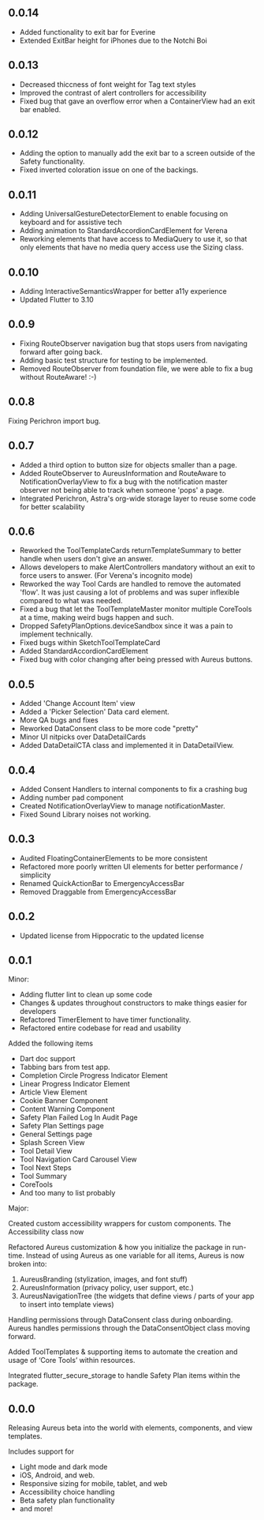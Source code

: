 ## 0.0.14
- Added functionality to exit bar for Everine
- Extended ExitBar height for iPhones due to the Notchi Boi


## 0.0.13
- Decreased thiccness of font weight for Tag text styles 
- Improved the contrast of alert controllers for accessibility
- Fixed bug that gave an overflow error when a ContainerView had an exit bar enabled.

## 0.0.12
- Adding the option to manually add the exit bar to a screen outside of the Safety functionality. 
- Fixed inverted coloration issue on one of the backings.

## 0.0.11
- Adding UniversalGestureDetectorElement to enable focusing on keyboard and for assistive tech 
- Adding animation to StandardAccordionCardElement for Verena
- Reworking elements that have access to MediaQuery to use it, so that only elements that have no media query access use the Sizing class. 

## 0.0.10
- Adding InteractiveSemanticsWrapper for better a11y experience
- Updated Flutter to 3.10

## 0.0.9
- Fixing RouteObserver navigation bug that stops 
users from navigating forward after going back.
- Adding basic test structure for testing to be implemented. 
- Removed RouteObserver from foundation file, we were able to fix a bug without RouteAware! :-)

## 0.0.8
Fixing Perichron import bug.

## 0.0.7
- Added a third option to button size for objects smaller than a page.
- Added RouteObserver to AureusInformation and RouteAware to NotificationOverlayView to fix a bug with the notification master observer not being able to track when someone 'pops' a page. 
- Integrated Perichron, Astra's org-wide storage layer to reuse some code for better 
scalability

## 0.0.6
- Reworked the ToolTemplateCards returnTemplateSummary to better handle when 
users don't give an answer. 
- Allows developers to make AlertControllers mandatory without an exit to force 
users to answer. (For Verena's incognito mode)
- Reworked the way Tool Cards are handled to remove the automated 'flow'. It was 
just causing a lot of problems and was super inflexible compared to what was needed. 
- Fixed a bug that let the ToolTemplateMaster monitor multiple CoreTools at a time, 
making weird bugs happen and such. 
- Dropped SafetyPlanOptions.deviceSandbox since it was a pain to implement technically. 
- Fixed bugs within SketchToolTemplateCard
- Added StandardAccordionCardElement
- Fixed bug with color changing after being pressed with Aureus buttons.

## 0.0.5
- Added 'Change Account Item' view
- Added a 'Picker Selection' Data card element.  
- More QA bugs and fixes 
- Reworked DataConsent class to be more code "pretty"
- Minor UI nitpicks over DataDetailCards
- Added DataDetailCTA class and implemented it in DataDetailView.

## 0.0.4
- Added Consent Handlers to internal components to fix a crashing bug
- Adding number pad component
- Created NotificationOverlayView to manage notificationMaster.
- Fixed Sound Library noises not working. 

## 0.0.3 
- Audited FloatingContainerElements to be more consistent 
- Refactored more poorly written UI elements for better performance / simplicity 
- Renamed QuickActionBar to EmergencyAccessBar
- Removed Draggable from EmergencyAccessBar

## 0.0.2 
- Updated license from Hippocratic to the updated license

## 0.0.1
Minor: 
* Adding flutter lint to clean up some code
* Changes & updates throughout constructors to make things easier for developers
* Refactored TimerElement to have timer functionality. 
* Refactored entire codebase for read and usability

Added the following items
- Dart doc support
- Tabbing bars from test app.
- Completion Circle Progress Indicator Element 
- Linear Progress Indicator Element
- Article View Element
- Cookie Banner Component
- Content Warning Component
- Safety Plan Failed Log In Audit Page
- Safety Plan Settings page
- General Settings page
- Splash Screen View
- Tool Detail View
- Tool Navigation Card Carousel View
- Tool Next Steps 
- Tool Summary
- CoreTools
- And too many to list probably

Major:

Created custom accessibility wrappers for custom components. The Accessibility class now 

Refactored Aureus customization & how you initialize the package in run-time. Instead of using Aureus as one variable for all items, Aureus is now broken into: 
1. AureusBranding (stylization, images, and font stuff)
2. AureusInformation (privacy policy, user support, etc.)
3. AureusNavigationTree (the widgets that define views / parts of your app to insert into template views)

Handling permissions through DataConsent class during onboarding. Aureus handles permissions through the DataConsentObject class moving forward. 

Added ToolTemplates & supporting items to automate the creation and usage of ‘Core Tools’ within resources. 

Integrated flutter_secure_storage to handle Safety Plan items within the package. 

## 0.0.0
Releasing Aureus beta into the world with elements, components, and view templates.

Includes support for
* Light mode and dark mode
* iOS, Android, and web. 
* Responsive sizing for mobile, tablet, and web
* Accessibility choice handling 
* Beta safety plan functionality
* and more! 
